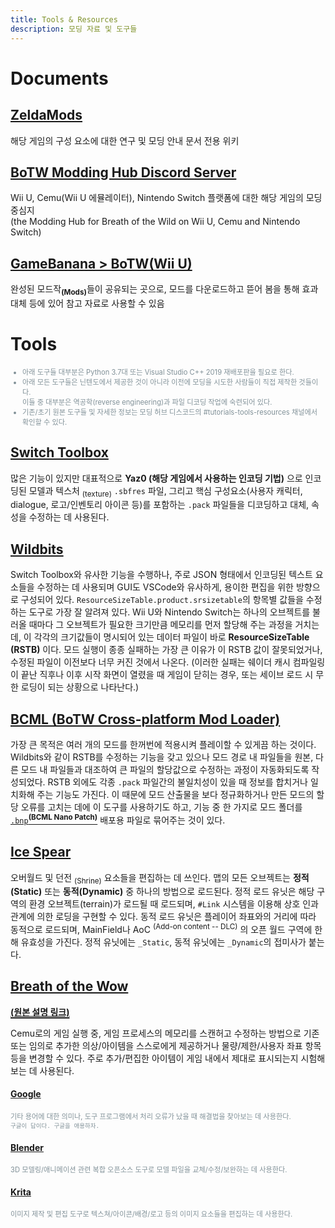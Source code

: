 ```yaml
---
title: Tools & Resources
description: 모딩 자료 및 도구들
---
```

<style>
   .small { font-size: .8em; color: #819198; }
   ins { text-decoration: underline 2px; text-underline-offset: 3px; }
   strong a:hover { text-decoration: none; }
</style>

# Documents

## [ZeldaMods](https://zeldamods.org/wiki/Main_Page)

해당 게임의 구성 요소에 대한 연구 및 모딩 안내 문서 전용 위키

## [BoTW Modding Hub Discord Server](https://discord.com/invite/vPzgy5S)

Wii U, Cemu(Wii U 에뮬레이터), Nintendo Switch 플랫폼에 대한 해당 게임의 모딩 중심지<br>(the Modding Hub for Breath of the Wild on Wii U, Cemu and Nintendo Switch)

## [GameBanana > BoTW(Wii U)](https://gamebanana.com/games/5866)

완성된 모드작<sub>**(Mods)**</sub>들이 공유되는 곳으로, 모드를 다운로드하고 뜯어 봄을 통해 효과 대체 등에 있어 참고 자료로 사용할 수 있음

# Tools

<ul class="small">
   <li>아래 도구들 대부분은 Python 3.7대 또는 Visual Studio C++ 2019 재배포판을 필요로 한다.</li>
   <li>아래 모든 도구들은 닌텐도에서 제공한 것이 아니라 이전에 모딩을 시도한 사람들이 직접 제작한 것들이다.<br>이들 중 대부분은 역공학(reverse engineering)과 파일 디코딩 작업에 숙련되어 있다.</li>
   <li>기존/초기 원본 도구들 및 자세한 정보는 모딩 허브 디스코드의 #tutorials-tools-resources 채널에서 확인할 수 있다.</li>
</ul>

## [Switch Toolbox](https://github.com/KillzXGaming/Switch-Toolbox)

많은 기능이 있지만 대표적으로 **Yaz0 (해당 게임에서 사용하는 인코딩 기법)** 으로 인코딩된 모델과 텍스처 <sub>(texture)</sub> `.sbfres` 파일, 그리고 핵심 구성요소(사용자 캐릭터, dialogue, 로고/인벤토리 아이콘 등)를 포함하는 `.pack` 파일들을 디코딩하고 대체, 속성을 수정하는 데 사용된다.

## [Wildbits](https://github.com/NiceneNerd/Wild-Bits)

Switch Toolbox와 유사한 기능을 수행하나, 주로 JSON 형태에서 인코딩된 텍스트 요소들을 수정하는 데 사용되며 GUI도 VSCode와 유사하게, 용이한 편집을 위한 방향으로 구성되어 있다. `ResourceSizeTable.product.srsizetable`의 항목별 값들을 수정하는 도구로 가장 잘 알려져 있다. Wii U와 Nintendo Switch는 하나의 오브젝트를 불러올 때마다 그 오브젝트가 필요한 크기만큼 메모리를 먼저 할당해 주는 과정을 거치는데, 이 각각의 크기값들이 명시되어 있는 데이터 파일이 바로 **ResourceSizeTable (RSTB)** 이다. 모드 실행이 종종 실패하는 가장 큰 이유가 이 RSTB 값이 잘못되었거나, 수정된 파일이 이전보다 너무 커진 것에서 나온다. (이러한 실패는 쉐이더 캐시 컴파일링이 끝난 직후나 이후 시작 화면이 열렸을 때 게임이 닫히는 경우, 또는 세이브 로드 시 무한 로딩이 되는 상황으로 나타난다.)

## [BCML (BoTW Cross-platform Mod Loader)](https://github.com/NiceneNerd/BCML)

가장 큰 목적은 여러 개의 모드를 한꺼번에 적용시켜 플레이할 수 있게끔 하는 것이다. Wildbits와 같이 RSTB를 수정하는 기능을 갖고 있으나 모드 경로 내 파일들을 원본, 다른 모드 내 파일들과 대조하여 큰 파일의 할당값으로 수정하는 과정이 자동화되도록 작성되었다. RSTB 외에도 각종 `.pack` 파일간의 불일치성이 있을 때 정보를 합치거나 일치화해 주는 기능도 가진다. 이 때문에 모드 산출물을 보다 정규화하거나 만든 모드의 할당 오류를 고치는 데에 이 도구를 사용하기도 하고, 기능 중 한 가지로 모드 폴더를 [`.bnp`<sup>**(BCML Nano Patch)**</sup>](https://gamebanana.com/news/21580) 배포용 파일로 묶어주는 것이 있다.

## [Ice Spear](https://ice-spear-tools.gitlab.io/)

오버월드 및 던전 <sub>(Shrine)</sub> 요소들을 편집하는 데 쓰인다. 맵의 모든 오브젝트는 **정적(Static)** 또는 **동적(Dynamic)** 중 하나의 방법으로 로드된다. 정적 로드 유닛은 해당 구역의 환경 오브젝트(terrain)가 로드될 때 로드되며, `#Link` 시스템을 이용해 상호 인과관계에 의한 로딩을 구현할 수 있다. 동적 로드 유닛은 플레이어 좌표와의 거리에 따라 동적으로 로드되며, MainField나 AoC <sup>(Add-on content -- DLC)</sup> 의 오픈 월드 구역에 한해 유효성을 가진다. 정적 유닛에는 `_Static`, 동적 유닛에는 `_Dynamic`의 접미사가 붙는다.

## [Breath of the Wow](https://www.reddit.com/r/breathofthewow/comments/6b70uk/version_2_of_the_memory_editor/)

**[<ins>(원본 설명 링크)</ins>](https://www.reddit.com/r/cemu/comments/67qy8p/introducing_breath_of_the_wow_a_zelda_inventory/)**

Cemu로의 게임 실행 중, 게임 프로세스의 메모리를 스캔허고 수정하는 방법으로 기존 또는 임의로 추가한 의상/아이템을 스스로에게 제공하거나 물량/제한/사용자 좌표 항목 등을 변경할 수 있다. 주로 추가/편집한 아이템이 게임 내에서 제대로 표시되는지 시험해 보는 데 사용된다.

#### [Google](https://www.google.com/)
<span class="small">기타 용어에 대한 의미나, 도구 프로그램에서 처리 오류가 났을 때 해결법을 찾아보는 데 사용한다.<br>`구글이 답이다. 구글을 애용하자.`</span>

#### [Blender](https://www.blender.org/download/releases/2-81/)
<span class="small">3D 모델링/애니메이션 관련 복합 오픈소스 도구로 모델 파일을 교체/수정/보완하는 데 사용한다.</span>

#### [Krita](https://krita.org/)
<span class="small">이미지 제작 및 편집 도구로 텍스쳐/아이콘/배경/로고 등의 이미지 요소들을 편집하는 데 사용한다.</span>
